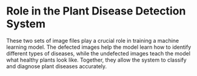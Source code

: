 # Role in the Plant Disease Detection System
These two sets of image files play a crucial role in training a machine learning model. The defected images help the model learn how to identify different types of diseases, while the undefected images teach the model what healthy plants look like. Together, they allow the system to classify and diagnose plant diseases accurately.
